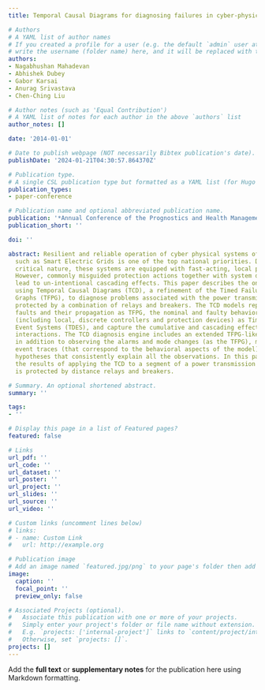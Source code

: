 ```yaml
---
title: Temporal Causal Diagrams for diagnosing failures in cyber-physical systems

# Authors
# A YAML list of author names
# If you created a profile for a user (e.g. the default `admin` user at `content/authors/admin/`), 
# write the username (folder name) here, and it will be replaced with their full name and linked to their profile.
authors:
- Nagabhushan Mahadevan
- Abhishek Dubey
- Gabor Karsai
- Anurag Srivastava
- Chen-Ching Liu

# Author notes (such as 'Equal Contribution')
# A YAML list of notes for each author in the above `authors` list
author_notes: []

date: '2014-01-01'

# Date to publish webpage (NOT necessarily Bibtex publication's date).
publishDate: '2024-01-21T04:30:57.864370Z'

# Publication type.
# A single CSL publication type but formatted as a YAML list (for Hugo requirements).
publication_types:
- paper-conference

# Publication name and optional abbreviated publication name.
publication: '*Annual Conference of the Prognostics and Health Management Society*'
publication_short: ''

doi: ''

abstract: Resilient and reliable operation of cyber physical systems of societal importance
  such as Smart Electric Grids is one of the top national priorities. Due to their
  critical nature, these systems are equipped with fast-acting, local protection mechanisms.
  However, commonly misguided protection actions together with system dynamics can
  lead to un-intentional cascading effects. This paper describes the ongoing work
  using Temporal Causal Diagrams (TCD), a refinement of the Timed Failure Propagation
  Graphs (TFPG), to diagnose problems associated with the power transmission lines
  protected by a combination of relays and breakers. The TCD models represent the
  faults and their propagation as TFPG, the nominal and faulty behavior of components
  (including local, discrete controllers and protection devices) as Timed Discrete
  Event Systems (TDES), and capture the cumulative and cascading effects of these
  interactions. The TCD diagnosis engine includes an extended TFPG-like reasoner which
  in addition to observing the alarms and mode changes (as the TFPG), monitors the
  event traces (that correspond to the behavioral aspects of the model) to generate
  hypotheses that consistently explain all the observations. In this paper, we show
  the results of applying the TCD to a segment of a power transmission system that
  is protected by distance relays and breakers.

# Summary. An optional shortened abstract.
summary: ''

tags:
- ''

# Display this page in a list of Featured pages?
featured: false

# Links
url_pdf: ''
url_code: ''
url_dataset: ''
url_poster: ''
url_project: ''
url_slides: ''
url_source: ''
url_video: ''

# Custom links (uncomment lines below)
# links:
# - name: Custom Link
#   url: http://example.org

# Publication image
# Add an image named `featured.jpg/png` to your page's folder then add a caption below.
image:
  caption: ''
  focal_point: ''
  preview_only: false

# Associated Projects (optional).
#   Associate this publication with one or more of your projects.
#   Simply enter your project's folder or file name without extension.
#   E.g. `projects: ['internal-project']` links to `content/project/internal-project/index.md`.
#   Otherwise, set `projects: []`.
projects: []
---
```


Add the **full text** or **supplementary notes** for the publication here using Markdown formatting.
